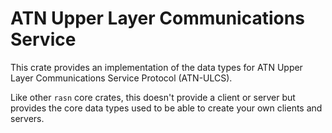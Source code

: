# ATN Upper Layer Communications Service
This crate provides an implementation of the data types for ATN Upper Layer
Communications Service Protocol (ATN-ULCS).

Like other `rasn` core crates, this doesn't provide a client or server
but provides the core data types used to be able to create your own clients
and servers.

